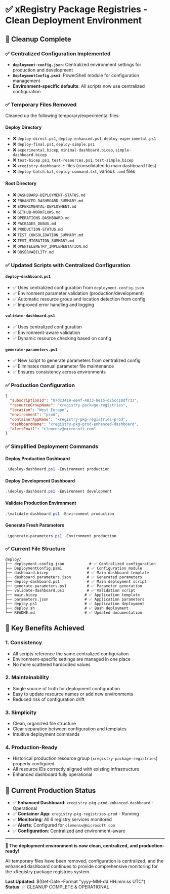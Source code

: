 # ✅ xRegistry Package Registries - Clean Deployment Environment

## 🎯 Cleanup Complete

### ✅ Centralized Configuration Implemented
- **`deployment-config.json`**: Centralized environment settings for production and development
- **`DeploymentConfig.psm1`**: PowerShell module for configuration management
- **Environment-specific defaults**: All scripts now use centralized configuration

### ✅ Temporary Files Removed
Cleaned up the following temporary/experimental files:

#### Deploy Directory
- ❌ `deploy-direct.ps1`, `deploy-enhanced.ps1`, `deploy-experimental.ps1`
- ❌ `deploy-final.ps1`, `deploy-simple.ps1`
- ❌ `experimental.bicep`, `minimal-dashboard.bicep`, `simple-dashboard.bicep`
- ❌ `test-bicep.ps1`, `test-resources.ps1`, `test-simple.bicep`
- ❌ `xregistry-dashboard.*` files (consolidated to main dashboard files)
- ❌ `deploy-batch.bat`, `deploy-command.txt`, various `.cmd` files

#### Root Directory
- ❌ `DASHBOARD-DEPLOYMENT-STATUS.md`
- ❌ `ENHANCED-DASHBOARD-SUMMARY.md`
- ❌ `EXPERIMENTAL-DEPLOYMENT.md`
- ❌ `GITHUB-WORKFLOWS.md`
- ❌ `OPERATIONS-DASHBOARD.md`
- ❌ `PACKAGES_DEBUG.md`
- ❌ `PRODUCTION-STATUS.md`
- ❌ `TEST_CONSOLIDATION_SUMMARY.md`
- ❌ `TEST_MIGRATION_SUMMARY.md`
- ❌ `OPENTELEMETRY_IMPLEMENTATION.md`
- ❌ `OBSERVABILITY.md`

### ✅ Updated Scripts with Centralized Configuration

#### `deploy-dashboard.ps1`
- ✅ Uses centralized configuration from `deployment-config.json`
- ✅ Environment parameter validation (production/development)
- ✅ Automatic resource group and location detection from config
- ✅ Improved error handling and logging

#### `validate-dashboard.ps1`
- ✅ Uses centralized configuration
- ✅ Environment-aware validation
- ✅ Dynamic resource checking based on config

#### `generate-parameters.ps1`
- ✅ New script to generate parameters from centralized config
- ✅ Eliminates manual parameter file maintenance
- ✅ Ensures consistency across environments

### ✅ Production Configuration
```json
{
  "subscriptionId": "87dc3419-ee4f-4833-8e15-d25cc10df733",
  "resourceGroupName": "xregistry-package-registries",
  "location": "West Europe",
  "environment": "prod",
  "containerAppName": "xregistry-pkg-registries-prod",
  "dashboardName": "xregistry-pkg-prod-enhanced-dashboard",
  "alertEmail": "clemensv@microsoft.com"
}
```

### ✅ Simplified Deployment Commands

#### Deploy Production Dashboard
```powershell
.\deploy-dashboard.ps1 -Environment production
```

#### Deploy Development Dashboard
```powershell
.\deploy-dashboard.ps1 -Environment development
```

#### Validate Production Environment
```powershell
.\validate-dashboard.ps1 -Environment production
```

#### Generate Fresh Parameters
```powershell
.\generate-parameters.ps1 -Environment production
```

### ✅ Current File Structure

```
deploy/
├── deployment-config.json           # ✅ Centralized configuration
├── DeploymentConfig.psm1           # ✅ Configuration module
├── dashboard.bicep                 # ✅ Main dashboard template
├── dashboard.parameters.json       # ✅ Generated parameters
├── deploy-dashboard.ps1            # ✅ Main deployment script
├── generate-parameters.ps1         # ✅ Parameter generation
├── validate-dashboard.ps1          # ✅ Validation script
├── main.bicep                     # ✅ Application template
├── parameters.json                # ✅ Application parameters
├── deploy.ps1                     # ✅ Application deployment
├── deploy.sh                      # ✅ Bash deployment
└── README.md                      # ✅ Updated documentation
```

## 🎯 Key Benefits Achieved

### 1. **Consistency**
- All scripts reference the same centralized configuration
- Environment-specific settings are managed in one place
- No more scattered hardcoded values

### 2. **Maintainability**
- Single source of truth for deployment configuration
- Easy to update resource names or add new environments
- Reduced risk of configuration drift

### 3. **Simplicity**
- Clean, organized file structure
- Clear separation between configuration and templates
- Intuitive deployment commands

### 4. **Production-Ready**
- Historical production resource group (`xregistry-package-registries`) properly configured
- All resource IDs correctly aligned with existing infrastructure
- Enhanced dashboard fully operational

## 🚀 Current Production Status

- ✅ **Enhanced Dashboard**: `xregistry-pkg-prod-enhanced-dashboard` - Operational
- ✅ **Container App**: `xregistry-pkg-registries-prod` - Running
- ✅ **Monitoring**: All 6 registry services monitored
- ✅ **Alerts**: Configured for `clemensv@microsoft.com`
- ✅ **Configuration**: Centralized and environment-aware

---

**🎉 The deployment environment is now clean, centralized, and production-ready!**

All temporary files have been removed, configuration is centralized, and the enhanced dashboard continues to provide comprehensive monitoring for the xRegistry package registries system.

**Last Updated**: $(Get-Date -Format "yyyy-MM-dd HH:mm:ss UTC")  
**Status**: ✅ CLEANUP COMPLETE & OPERATIONAL
